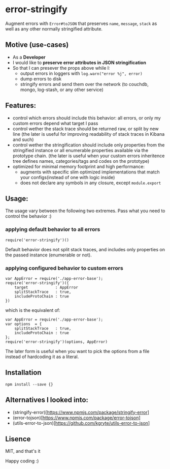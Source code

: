 # error-stringify

Augment errors with `Error#toJSON` that preserves `name`, `message`, `stack` as well as any other 
normally stringified attribute.

## Motive (use-cases)
 - As a **Developer**
 - I would like to **preserve error attributes in JSON stringification**
 - So that I can presever the props above while I:
    - output errors in loggers with `log.warn("error %j", error)`
    - dump errors to disk
    - stringify errors and send them over the network (to couchdb, mongo, log-stash, or any other 
      service)
   
## Features:
 - control which errors should include this behavior: all errors, or only my custom errors
   depend what target I pass
 - control wether the stack trace should be returned raw, or split by new line
   (the later is useful for improving readability of stack traces in Kibana and such)
 - control wether the stringification should include only properties from the stringified 
   instance or all enumerable properties available via the prototype chain.
   (the later is useful when your custom errors inheritence tree defines names, categories/tags 
   and codes on the prototype)
 - optimized for minimal memory footprint and high performance: 
    - augments with specific slim optimized implementations that match your configs(instead 
      of one with logic inside)
    - does not declare any symbols in any closure, except `module.export`

## Usage:

The usage vary between the following two extremes.
Pass what you need to control the behavior :)

### applying default behavior to all errors

```
require('error-stringify')()
```

Default behavior does not split stack traces, and includes only properties on the passed 
instance (enumerable or not).

### applying configured behavior to custom errors

```
var AppError = require('./app-error-base');
require('error-stringify')({
    target            : AppError
    splitStackTrace   : true, 
    includeProtoChain : true
})

```

which is the equivalent of: 
```
var AppError = require('./app-error-base');
var options  = {
    splitStackTrace   : true, 
    includeProtoChain : true
};
require('error-stringify')(options, AppError)

```
The later form is useful when you want to pick the options from a file instead of 
hardcoding it as a literal.


## Installation

```
npm install --save {}
```

## Alternatives I looked into:
 - (stringify-error)[https://www.npmjs.com/package/stringify-error]
 - (error-tojson)[https://www.npmjs.com/package/error-tojson]
 - (utils-error-to-json)[https://github.com/kgryte/utils-error-to-json]

 
## Lisence
MIT, and that's it

Happy coding :) 